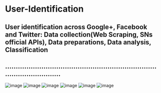 # User-Identification
User identification across Google+, Facebook and Twitter: Data collection(Web Scraping, SNs official APIs), Data preparations, Data analysis, Classification
-------------------------------------------------------------------------------------------------               
.................................................................................................        
-------------------------------------------------------------------------------------------------            
                       
![image](https://user-images.githubusercontent.com/4509223/187067418-e07c6270-fd1e-4ebd-825a-afb7bec337f6.png)
![image](https://user-images.githubusercontent.com/4509223/187067872-8bc4c1ef-322b-40f4-adbc-0dd4f5951071.png)
![image](https://user-images.githubusercontent.com/4509223/187067986-c53c801c-619a-4279-9193-59dd0ebc2bf5.png)
![image](https://user-images.githubusercontent.com/4509223/187067331-ae3c550e-cad2-43a2-a4d1-698cb9790535.png)
![image](https://user-images.githubusercontent.com/4509223/187067223-3ef48716-437c-43d4-9fed-94a505cb92ee.png)
![image](https://user-images.githubusercontent.com/4509223/187068210-bc7ebd6e-d99e-4908-b677-ec5a157ae880.png)
